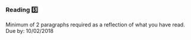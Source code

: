 ### Reading :five:

Minimum of 2 paragraphs required as a reflection of what you have read. Due by: 10/02/2018
